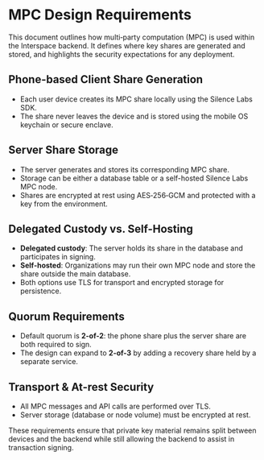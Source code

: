 # MPC Design Requirements

This document outlines how multi‑party computation (MPC) is used within the Interspace backend. It defines where key shares are generated and stored, and highlights the security expectations for any deployment.

## Phone-based Client Share Generation
- Each user device creates its MPC share locally using the Silence Labs SDK.
- The share never leaves the device and is stored using the mobile OS keychain or secure enclave.

## Server Share Storage
- The server generates and stores its corresponding MPC share.
- Storage can be either a database table or a self-hosted Silence Labs MPC node.
- Shares are encrypted at rest using AES‑256‑GCM and protected with a key from the environment.

## Delegated Custody vs. Self-Hosting
- **Delegated custody**: The server holds its share in the database and participates in signing.
- **Self-hosted**: Organizations may run their own MPC node and store the share outside the main database.
- Both options use TLS for transport and encrypted storage for persistence.

## Quorum Requirements
- Default quorum is **2-of-2**: the phone share plus the server share are both required to sign.
- The design can expand to **2-of-3** by adding a recovery share held by a separate service.

## Transport & At-rest Security
- All MPC messages and API calls are performed over TLS.
- Server storage (database or node volume) must be encrypted at rest.

These requirements ensure that private key material remains split between devices and the backend while still allowing the backend to assist in transaction signing.
